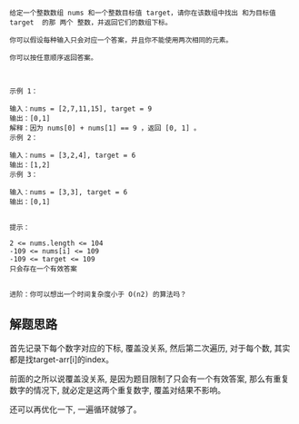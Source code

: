 ```azure
给定一个整数数组 nums 和一个整数目标值 target，请你在该数组中找出 和为目标值 target  的那 两个 整数，并返回它们的数组下标。

你可以假设每种输入只会对应一个答案，并且你不能使用两次相同的元素。

你可以按任意顺序返回答案。

 

示例 1：

输入：nums = [2,7,11,15], target = 9
输出：[0,1]
解释：因为 nums[0] + nums[1] == 9 ，返回 [0, 1] 。
示例 2：

输入：nums = [3,2,4], target = 6
输出：[1,2]
示例 3：

输入：nums = [3,3], target = 6
输出：[0,1]
 

提示：

2 <= nums.length <= 104
-109 <= nums[i] <= 109
-109 <= target <= 109
只会存在一个有效答案
 

进阶：你可以想出一个时间复杂度小于 O(n2) 的算法吗？
```
## 解题思路
首先记录下每个数字对应的下标, 覆盖没关系, 然后第二次遍历, 对于每个数, 其实都是找target-arr[i]的index。

前面的之所以说覆盖没关系, 是因为题目限制了只会有一个有效答案, 那么有重复数字的情况下, 就必定是这两个重复数字, 覆盖对结果不影响。 

还可以再优化一下, 一遍循环就够了。